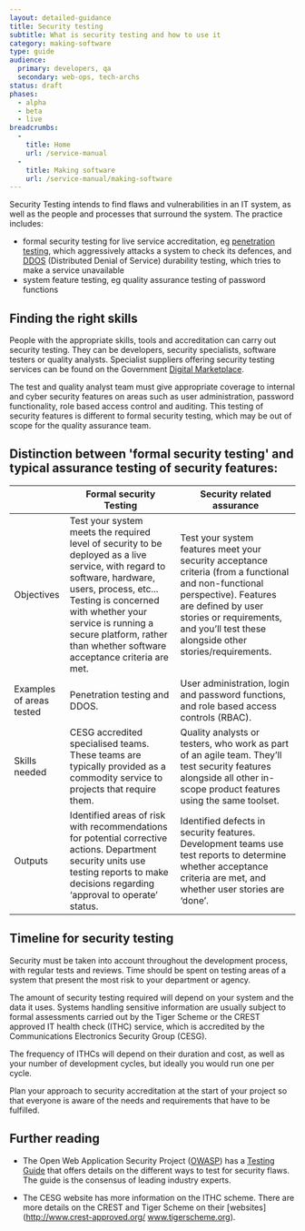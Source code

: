 ```yaml
---
layout: detailed-guidance
title: Security testing
subtitle: What is security testing and how to use it
category: making-software
type: guide
audience:
  primary: developers, qa
  secondary: web-ops, tech-archs
status: draft
phases:
  - alpha
  - beta
  - live
breadcrumbs:
  -
    title: Home
    url: /service-manual
  -
    title: Making software
    url: /service-manual/making-software
---
```


Security Testing intends to find flaws and vulnerabilities in an IT system, as well as the people and processes that surround the system. The practice includes:

* formal security testing for live service accreditation, eg [penetration testing](https://www.gov.uk/service-manual/operations/penetration-testing.html), which aggressively attacks a system to check its defences, and [DDOS](http://en.wikipedia.org/wiki/Denial-of-service_attack) (Distributed Denial of Service) durability testing, which tries to make a service unavailable 
* system feature testing, eg quality assurance testing of password functions


## Finding the right skills

People with the appropriate skills, tools and accreditation can carry out security testing. They can be developers, security specialists, software testers or quality analysts. Specialist suppliers offering security testing services can be found on the Government [Digital Marketplace](https://www.gov.uk/digital-marketplace).
 
The test and quality analyst team must give appropriate coverage to internal and cyber security features on areas such as user administration, password functionality, role based access control and auditing. This testing of security features is different to formal security testing, which may be out of scope for the quality assurance team.


## Distinction between 'formal security testing' and typical assurance testing of security features:

<table>
  <thead>
    <tr>
      <th scope="col"></th><th scope="col">Formal security Testing</th><th scope="col">Security related assurance</th>
    </tr>
  </thead>
  <tr>
    <td>Objectives </td><td>Test your system meets the required level of security to be deployed as a live service, with regard to software, hardware, users, process, etc... Testing is concerned with whether your service is running a secure platform, rather than whether software acceptance criteria are met.</td><td>Test your system features meet your security acceptance criteria (from a functional and non-functional perspective). Features are defined by user stories or requirements, and you’ll test these alongside other stories/requirements.</td>
  </tr>
  <tr>
    <td>Examples of areas tested </td><td>Penetration testing and DDOS.</td><td>User administration, login and password functions, and role based access controls (RBAC).</td>
  </tr>
  <tr>
    <td>Skills needed  </td><td>CESG accredited specialised teams. These teams are typically provided as a commodity service to projects that require them.</td><td>Quality analysts or testers, who work as part of an agile team. They’ll test security features alongside all other in-scope product features using the same toolset.</td>
  </tr>
  <tr>
    <td>Outputs </td><td>Identified areas of risk with recommendations for potential corrective actions. Department security units use testing reports to make decisions regarding ‘approval to operate’ status.</td><td>Identified defects in security features. Development teams use test reports to determine whether acceptance criteria are met, and whether user stories are ‘done’.</td>
  </tr>
</table>


## Timeline for security testing

Security must be taken into account throughout the development process, with regular tests and reviews. Time should be spent on testing areas of a system that present the most risk to your department or agency.
 
The amount of security testing required will depend on your system and the data it uses. Systems handling sensitive information are usually subject to formal assessments carried out by the Tiger Scheme or the CREST approved IT health check (ITHC) service, which is accredited by the Communications Electronics Security Group (CESG). 
 
The frequency of ITHCs will depend on their duration and cost, as well as your number of development cycles, but ideally you would run one per cycle.
 
Plan your approach to security accreditation at the start of your project so that everyone is aware of the needs and requirements that have to be fulfilled.

## Further reading

* The Open Web Application Security Project ([OWASP](https://www.owasp.org)) has a [Testing Guide](https://www.owasp.org/images/5/52/OWASP_Testing_Guide_v4.pdf) that offers details on the different ways to test for security flaws. The guide is the consensus of leading industry experts.

* The CESG website has more information on the ITHC scheme. There are more details on the CREST and Tiger Scheme on their [websites](http://www.crest-approved.org/ www.tigerscheme.org).



